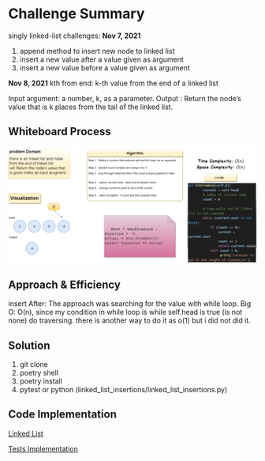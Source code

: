 # Challenge Summary

singly linked-list challenges:
**Nov 7, 2021**

  1. append method to insert new node to linked list
  2. insert a new value after a value given as argument
  3. insert a new value before a value given as argument

**Nov 8, 2021**
kth from end: k-th value from the end of a linked list

Input argument: a number, k, as a parameter.
Output : Return the node’s value that is k places from the tail of the linked list.

## Whiteboard Process

![kthfromend](../ch07.drawio.png)

## Approach & Efficiency

insert After:
The approach was searching for the value with while loop.
Big O: O(n), since my condition in while loop is while self.head is true (is not none) do traversing. there is another way to do it as o(1) but i did not did it.

## Solution

1. git clone
2. poetry shell
3. poetry install
4. pytest or python (linked_list_insertions/linked_list_insertions.py)

## Code Implementation

[Linked List](linked_list_insertions/linked_list_insertions.py)

[Tests Implementation](tests/test_linked_list_insertions.py)
